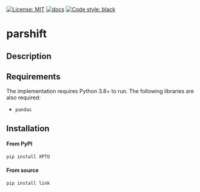 [![License: MIT](https://img.shields.io/badge/License-MIT-green.svg)](https://github.com/bdfsaraiva/py-Participation-Shifts/blob/main/LICENSE)
[![docs](https://img.shields.io/badge/docs-Passing-green.svg)](https://bdfsaraiva.github.io/parshift)
[![Code style: black](https://img.shields.io/badge/code%20style-black-000000.svg)](https://github.com/psf/black)

# parshift

## Description

## Requirements
The implementation requires Python 3.8+ to run. The following libraries are also required:
- `pandas`

## Installation
#### From PyPI
```bash
pip install XPTO
```
#### From source
```
pip install link
```

